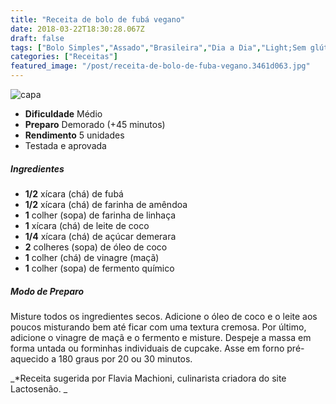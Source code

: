 ```yaml
---
title: "Receita de bolo de fubá vegano"
date: 2018-03-22T18:30:28.067Z
draft: false
tags: ["Bolo Simples","Assado","Brasileira","Dia a Dia","Light;Sem glúten;Vegana;Vegetariana"]
categories: ["Receitas"]
featured_image: "/post/receita-de-bolo-de-fuba-vegano.3461d063.jpg"
---
```


![capa](/post/receita-de-bolo-de-fuba-vegano.3461d063.jpg)

*   **Dificuldade** Médio
*   **Preparo** Demorado (+45 minutos)
*   **Rendimento** 5 unidades
*   Testada e aprovada
    

##### Ingredientes

*   **1/2** xícara (chá) de fubá
*   **1/2** xícara (chá) de farinha de amêndoa
*   **1** colher (sopa) de farinha de linhaça
*   **1** xícara (chá) de leite de coco
*   **1/4** xícara (chá) de açúcar demerara
*   **2** colheres (sopa) de óleo de coco
*   **1** colher (chá) de vinagre (maçã)
*   **1** colher (sopa) de fermento químico

##### Modo de Preparo

Misture todos os ingredientes secos. Adicione o óleo de coco e o leite aos poucos misturando bem até ficar com uma textura cremosa. Por último, adicione o vinagre de maçã e o fermento e misture. Despeje a massa em forma untada ou forminhas individuais de cupcake. Asse em forno pré-aquecido a 180 graus por 20 ou 30 minutos.

_*Receita sugerida por Flavia Machioni, culinarista criadora do site Lactosenão. _
